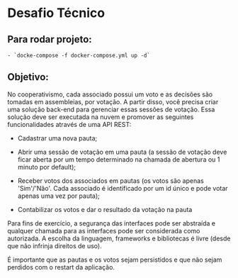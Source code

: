 # Desafio Técnico

## Para rodar projeto: 

    - `docke-compose -f docker-compose.yml up -d`

## Objetivo: 

No cooperativismo, cada associado possui um voto e as decisões são tomadas em assembleias, por votação.
A partir disso, você precisa criar uma solução back-end para gerenciar essas sessões de votação.
Essa solução deve ser executada na nuvem e promover as seguintes funcionalidades através de uma API
REST:

* Cadastrar uma nova pauta;

* Abrir uma sessão de votação em uma pauta (a sessão de votação deve ficar aberta por um tempo
determinado na chamada de abertura ou 1 minuto por default);

* Receber votos dos associados em pautas (os votos são apenas 'Sim'/'Não'. Cada associado é
identificado por um id único e pode votar apenas uma vez por pauta);

* Contabilizar os votos e dar o resultado da votação na pauta

Para fins de exercício, a segurança das interfaces pode ser abstraída e qualquer chamada para as interfaces
pode ser considerada como autorizada. A escolha da linguagem, frameworks e bibliotecas é livre (desde que
não infrinja direitos de uso).

É importante que as pautas e os votos sejam persistidos e que não sejam perdidos com o restart da aplicação.